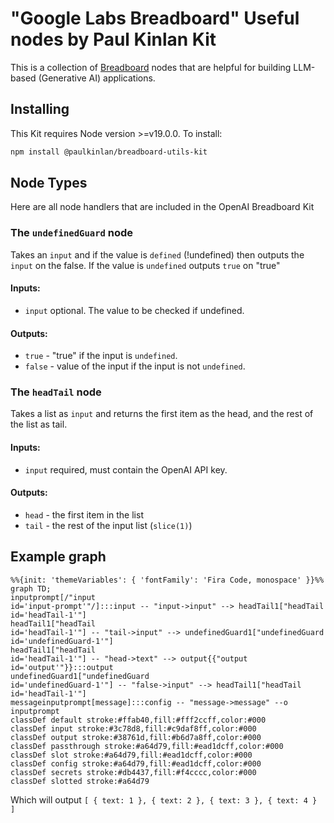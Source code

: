 # "Google Labs Breadboard" Useful nodes by Paul Kinlan Kit 

This is a collection of [Breadboard](https://github.com/google/labs-prototypes/tree/main/seeds/breadboard) nodes that are helpful for building LLM-based (Generative AI) applications.

## Installing

This Kit requires Node version >=v19.0.0. To install:

```sh
npm install @paulkinlan/breadboard-utils-kit
```

## Node Types

Here are all node handlers that are included in the OpenAI Breadboard Kit

### The `undefinedGuard` node

Takes an `input` and if the value is `defined` (!undefined) then outputs the `input` on the false. If the value is `undefined` outputs `true` on "true" 

#### Inputs:

- `input` optional. The value to be checked if undefined.

#### Outputs:

- `true` - "true" if the input is `undefined`.
- `false` - value of the input if the input is not `undefined`.


### The `headTail` node

Takes a list as `input` and returns the first item as the head, and the rest of the list as tail.

#### Inputs:

- `input` required, must contain the OpenAI API key.

#### Outputs:

- `head` - the first item in the list
- `tail` - the rest of the input list (`slice(1)`)

## Example graph

```mermaid
%%{init: 'themeVariables': { 'fontFamily': 'Fira Code, monospace' }}%%
graph TD;
inputprompt[/"input
id='input-prompt'"/]:::input -- "input->input" --> headTail1["headTail
id='headTail-1'"]
headTail1["headTail
id='headTail-1'"] -- "tail->input" --> undefinedGuard1["undefinedGuard
id='undefinedGuard-1'"]
headTail1["headTail
id='headTail-1'"] -- "head->text" --> output{{"output
id='output'"}}:::output
undefinedGuard1["undefinedGuard
id='undefinedGuard-1'"] -- "false->input" --> headTail1["headTail
id='headTail-1'"]
messageinputprompt[message]:::config -- "message->message" --o inputprompt
classDef default stroke:#ffab40,fill:#fff2ccff,color:#000
classDef input stroke:#3c78d8,fill:#c9daf8ff,color:#000
classDef output stroke:#38761d,fill:#b6d7a8ff,color:#000
classDef passthrough stroke:#a64d79,fill:#ead1dcff,color:#000
classDef slot stroke:#a64d79,fill:#ead1dcff,color:#000
classDef config stroke:#a64d79,fill:#ead1dcff,color:#000
classDef secrets stroke:#db4437,fill:#f4cccc,color:#000
classDef slotted stroke:#a64d79
```

Which will output `[ { text: 1 }, { text: 2 }, { text: 3 }, { text: 4 } ]`